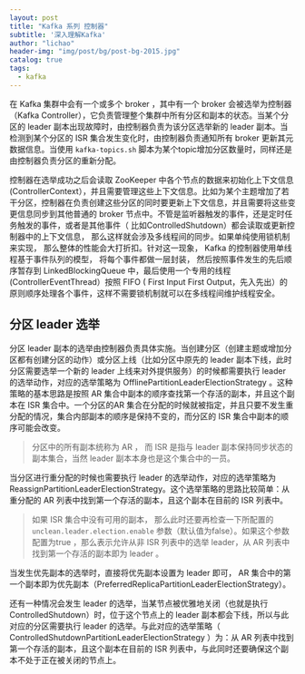 ```yaml
---
layout: post
title: "Kafka 系列 控制器"
subtitle: '深入理解Kafka'
author: "lichao"
header-img: "img/post/bg/post-bg-2015.jpg"
catalog: true
tags:
  - kafka
---
```


在 Kafka 集群中会有一个或多个 broker ，其中有一个 broker 会被选举为控制器（Kafka Controller），它负责管理整个集群中所有分区和副本的状态。当某个分区的 leader 副本出现故障时，由控制器负责为该分区选举新的 leader 副本。当检测到某个分区的 ISR 集合发生变化时，由控制器负责通知所有 broker 更新其元数据信息。当使用 ```kafka-topics.sh``` 脚本为某个topic增加分区数量时，同样还是由控制器负责分区的重新分配。

控制器在选举成功之后会读取 ZooKeeper 中各个节点的数据来初始化上下文信息(ControllerContext），并且需要管理这些上下文信息。比如为某个主题增加了若干分区，控制器在负责创建这些分区的同时要更新上下文信息，并且需要将这些变更信息同步到其他普通的 broker 节点中。不管是监听器触发的事件，还是定时任务触发的事件，或者是其他事件（ 比如ControlledShutdown）都会读取或更新控制器中的上下文信息， 那么这样就会涉及多线程间的同步。如果单纯使用锁机制来实现， 那么整体的性能会大打折扣。针对这一现象， Kafka 的控制器使用单线程基于事件队列的模型， 将每个事件都做一层封装， 然后按照事件发生的先后顺序暂存到 LinkedBlockingQueue 中，最后使用一个专用的线程(ControllerEventThread）按照 FIFO ( First Input First Output，先入先出）的原则顺序处理各个事件，这样不需要锁机制就可以在多线程间维护线程安全。

## 分区 leader 选举

分区 leader 副本的选举由控制器负责具体实施。当创建分区（创建主题或增加分区都有创建分区的动作）或分区上线（比如分区中原先的 leader 副本下线，此时分区需要选举一个新的 leader 上线来对外提供服务）的时候都需要执行 leader 的选举动作，对应的选举策略为 OfflinePartitionLeaderElectionStrategy 。这种策略的基本思路是按照 AR 集合中副本的顺序查找第一个存活的副本，并且这个副本在 ISR 集合中。一个分区的AR 集合在分配的时候就被指定，并且只要不发生重分配的情况，集合内部副本的顺序是保持不变的，而分区的 ISR 集合中副本的顺序可能会改变。

> 分区中的所有副本统称为 AR ， 而 ISR 是指与 leader 副本保持同步状态的副本集合，当然 leader 副本本身也是这个集合中的一员。

当分区进行重分配的时候也需要执行 leader 的选举动作，对应的选举策略为 ReassignPartitionLeaderElectionStrategy。这个选举策略的思路比较简单：从重分配的 AR 列表中找到第一个存活的副本，且这个副本在目前的 ISR 列表中。

> 如果 ISR 集合中没有可用的副本， 那么此时还要再检查一下所配置的 ```unclean.leader.election.enable``` 参数（默认值为false）。如果这个参数配置为true ，那么表示允许从非 ISR 列表中的选举 leader，从 AR 列表中找到第一个存活的副本即为 leader 。

当发生优先副本的选举时，直接将优先副本设置为 leader 即可， AR 集合中的第一个副本即为优先副本（PreferredReplicaPartitionLeaderElectionStrategy）。

还有一种情况会发生 leader 的选举，当某节点被优雅地关闭（也就是执行 ControlledShutdown）时，位于这个节点上的 leader 副本都会下线，所以与此对应的分区需要执行 leader 的选举。与此对应的选举策略（ ControlledShutdownPartitionLeaderElectionStrategy ）为：从 AR 列表中找到第一个存活的副本，且这个副本在目前的 ISR 列表中，与此同时还要确保这个副本不处于正在被关闭的节点上。
